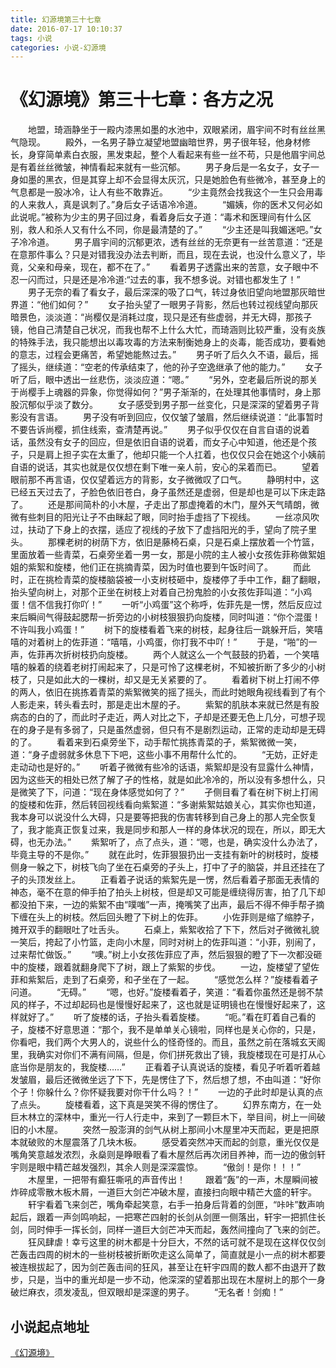 ```yaml
---
title: 幻源境第三十七章
date: 2016-07-17 10:10:37
tags: 小说
categories: 小说-幻源境
---
```

《幻源境》第三十七章：各方之况
===
<!-- more -->
　　地盟，琦涵静坐于一殿内漆黑如墨的水池中，双眼紧闭，眉宇间不时有丝丝黑气隐现。
　　殿外，一名男子静立凝望地盟幽暗世界，男子很年轻，他身材修长，身穿简单素白衣服，黑发束起，整个人看起来有些一丝不苟，只是他眉宇间总是有着丝丝微皱，神情看起来就有一些沉郁。
　　男子身后是一名女子，女子一身如墨的黑衣，但是其穿上却不会显得太灰沉，只是她脸色有些微冷，甚至身上的气息都是一股冰冷，让人有些不敢靠近。
　　“少主竟然会找我这个一生只会用毒的人来救人，真是讽刺了。”身后女子话语冷冷道。
　　“媚姨，你的医术又何必如此说呢。”被称为少主的男子回过身，看着身后女子道：“毒术和医理间有什么区别，救人和杀人又有什么不同，你是最清楚的了。”
　　“少主还是叫我媚迷吧。”女子冷冷道。
　　男子眉宇间的沉郁更浓，透有丝丝的无奈更有一丝苦意道：“还是在意那件事么？只是对错我没办法去判断，而且，现在去说，也没什么意义了，毕竟，父亲和母亲，现在，都不在了。”
　　看着男子透露出来的苦意，女子眼中不忍一闪而过，只是还是冷冷道:“过去的事，我不想多说。对错也都发生了！”
　　男子无奈的看了看女子，最后深深的吸了口气，转过身依旧望向地盟那灰暗世界道：“他们如何？”
　　女子抬头望了一眼男子背影，然后也转过视线望向那灰暗景色，淡淡道：“尚樱仅是消耗过度，现只是还有些虚弱，并无大碍，那孩子镜，他自己清楚自己状况，而我也帮不上什么大忙，而琦涵则比较严重，没有炎族的特殊手法，我只能想出以毒攻毒的方法来制衡她身上的炎毒，能否成功，要看她的意志，过程会更痛苦，希望她能熬过去。”
　　男子听了后久久不语，最后，摇了摇头，继续道：“空老的传承结束了，他的孙子空逸继承了他的能力。”
　　女子听了后，眼中透出一丝悲伤，淡淡应道：“嗯。”
　　“另外，空老最后所说的那关于尚樱手上魂器的异象，你觉得如何？”男子渐渐的，在处理其他事情时，身上那股沉郁似乎淡了数分。
　　女子感受到男子那一丝变化，只是深深的望着男子背影没有言语。
　　男子没有听到回应，仅仅皱了皱眉，然后继续说道：“此事暂时不要告诉尚樱，抓住线索，查清楚再说。”
　　男子似乎仅仅在自言自语的说着话，虽然没有女子的回应，但是依旧自语的说着，而女子心中知道，他还是个孩子，只是肩上担子实在太重了，他却只能一个人扛着，也仅仅只会在她这个小姨前自语的说话，其实也就是仅仅想在剩下唯一亲人前，安心的呆着而已。
　　望着眼前那不再言语，仅仅望着远方的背影，女子微微叹了口气。
　　静明村中，这已经五天过去了，孑脸色依旧苍白，身子虽然还是虚弱，但是却也是可以下床走路了。
　　还是那间简朴的小木屋，孑走出了那虚掩着的木门，屋外天气晴朗，微微有些刺目的阳光让孑不由眯起了眼，同时抬手虚挡了下视线。
　　一丝凉风吹过，扶动了下身上的衣摆，适应了视线的孑放下了虚挡阳光的手，望向了院子里头。
　　那棵老树的树荫下方，依旧是藤椅石桌，只是石桌上摆放着一个竹篮，里面放着一些青菜，石桌旁坐着一男一女，那是小院的主人被小女孩佐菲称做絮姐姐的紫絮和旋楼，他们正在挑摘青菜，因为时值也要到午饭时间了。
　　而此时，正在挑检青菜的旋楼脑袋被一小支树枝砸中，旋楼停了手中工作，翻了翻眼，抬头望向树上，对那个正坐在树枝上对着自己扮鬼脸的小女孩佐菲叫道：“小鸡蛋！信不信我打你吖！”
　　一听“小鸡蛋”这个称呼，佐菲先是一愣，然后反应过来后瞬间气得鼓起腮帮一折旁边的小树枝狠狠扔向旋楼，同时叫道：“你个混蛋！不许叫我小鸡蛋！”
　　树下的旋楼看着飞来的树枝，起身往后一跳躲开后，笑嘻嘻的对着树上的佐菲道：“嘻嘻，小鸡蛋，你打我不中吖！”
　　于是，“啪”的一声，佐菲再次折树枝扔向旋楼。
　　两个人就这么一个气鼓鼓的扔着，一个笑嘻嘻的躲着的绕着老树打闹起来了，只是可怜了这棵老树，不知被折断了多少的小树枝了，只是如此大的一棵树，却又是无关紧要的了。
　　看着树下树上打闹不停的两人，依旧在挑拣着青菜的紫絮微笑的摇了摇头，而此时她眼角视线看到了有个人影走来，转头看去时，那是走出木屋的孑。
　　紫絮的肌肤本来就已然是有股病态的白的了，而此时孑走近，两人对比之下，孑却是还要无色上几分，可想孑现在的身子是有多弱了，只是虽然虚弱，但只有不是剧烈运动，正常的走动却是无碍的了。
　　看着来到石桌旁坐下，动手帮忙挑拣青菜的孑，紫絮微微一笑，道：“身子虚弱就多休息下下吧，这些小事不用帮什么忙的。
　　“无妨，正好走走动动也是好的。”
　　听着孑微微有些冷的话语，紫絮却是没有显露什么神情，因为这些天的相处已然了解了孑的性格，就是如此冷冷的，所以没有多想什么，只是微笑了下，问道：“现在身体感觉如何了？”
　　孑侧目看了看在树下树上打闹的旋楼和佐菲，然后转回视线看向紫絮道：“多谢紫絮姑娘关心，其实你也知道，我本身可以说没什么大碍，只是要等把我的伤害转移到自己身上的那人完全恢复了，我才能真正恢复过来，我是同步和那人一样的身体状况的现在，所以，即无大碍，也无办法。”
　　紫絮听了，点了点头，道：“嗯，也是，确实没什么办法了，毕竟主导的不是你。”
　　就在此时，佐菲狠狠扔出一支挂有新叶的树枝时，旋楼侧身一躲之下，树枝飞向了坐在石桌旁的孑头上，打中了孑的脑袋，并且还挂在了孑的头顶发丝上。
　　正看着孑说话的紫絮先是一愣，然后看着孑那面无表情的神态，毫不在意的伸手拍了拍头上树枝，但是却又可能是缠绕得厉害，拍了几下却都没拍下来，一边的紫絮不由“噗嗤”一声，掩嘴笑了出声，最后不得不伸手帮孑摘下缠在头上的树枝。然后回头瞪了下树上的佐菲。
　　小佐菲则是缩了缩脖子，摊开双手的翻眼吐了吐舌头。
　　石桌上，紫絮收拾了下下，然后对孑微微礼貌一笑后，挎起了小竹篮，走向小木屋，同时对树上的佐菲叫道：“小菲，别闹了，过来帮忙做饭。”
　　“噢。”树上小女孩佐菲应了声，然后狠狠的瞪了下一次都没砸中的旋楼，跟着就翻身爬下了树，跟上了紫絮的步伐。
　　一边，旋楼望了望佐菲和紫絮后，走到了石桌旁，和孑坐在了一起。
　　“感觉怎么样？”旋楼看着孑问道。
　　“无碍。”
　　“嗯，也好。”旋楼看着孑，笑道：“看着你虽然还是弱不禁风的样子，不过却起码也是慢慢好起来了，这也就是证明镜也在慢慢好起来了，这样就好了。”
　　听了旋楼的话，孑抬头看着旋楼。
　　“呃。”看在盯着自己看的孑，旋楼不好意思道：“那个，我不是单单关心镜啦，同样也是关心你的，只是，你看吧，我们两个大男人的，说些什么的怪奇怪的。而且，虽然之前在落城玄天阁里，我确实对你们不满有间隔，但是，你们拼死救出了镜，我旋楼现在可是打从心底当你是朋友的，我旋楼……”
　　正看着孑认真说话的旋楼，看见孑听着听着越发皱眉，最后还微微坐远了下下，先是愣住了下，然后想了想，不由叫道：“好你个孑！你躲什么？你怀疑我要对你干什么吗？！”
　　一边的孑此时却是认真的点了点头。
　　旋楼看着，这下真是哭笑不得的愣住了。
　　幻界东南方，在一处巨木林立的深林中，重光一行人行走中，来到了一颗巨木下，举目间，树上一间破旧的小木屋。
　　突然一股澎湃的剑气从树上那间小木屋里冲天而起，更是把原本就破败的木屋震落了几块木板。
　　感受着突然冲天而起的剑意，重光仅仅是嘴角笑意越发浓烈，永燊则是睁眼看了看木屋然后再次闭目养神，而一边的傲剑轩宇则是眼中精芒越发强烈，其余人则是深深震惊。
　　“傲剑！是你！！！”
　　木屋里，一把带有癫狂嘶吼的声音传出！
　　跟着“轰”的一声，木屋瞬间被炸碎成零散木板木屑，一道巨大剑芒冲破木屋，直接扫向眼中精芒大盛的轩宇。
　　轩宇看着飞来剑芒，嘴角牵起笑意，右手一拍身后背着的剑匣，“咔咔”数声响起后，跟着一声剑鸣响起，一把寒芒四射的长剑从剑匣一侧落出，轩宇一把抓住长剑，同时伸手一挥长剑，同样一道巨大剑芒冲天而起，轰然间撞向了飞来的剑芒。
　　狂风肆虐！幸亏这里的树木都是十分巨大，不然的话可就不是现在这样仅仅剑芒轰击四周的树木的一些树枝被折断吹走这么简单了，简直就是小一点的树木都要被连根拔起了，因为剑芒轰击间的狂风，甚至让在轩宇四周的数人都不由退开了数步，只是，当中的重光却是一步不动，他深深的望着那出现在木屋树上的那个一身破烂麻衣，须发凌乱，但双眼却是深邃的男子。
　　“无名者！剑痴！”

小说起点地址
---
[《幻源境》](http://www.qidian.com/Book/3538055.aspx)